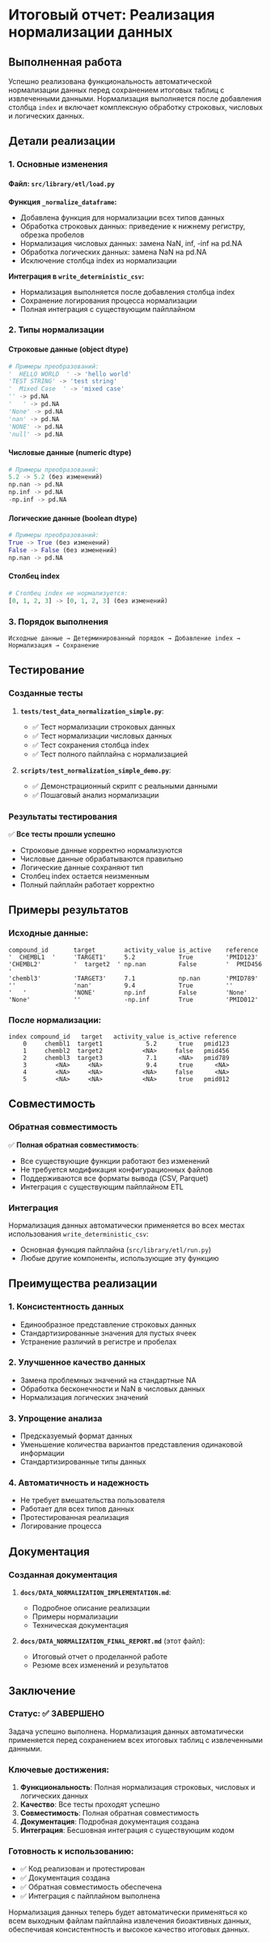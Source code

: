 # Итоговый отчет: Реализация нормализации данных

## Выполненная работа

Успешно реализована функциональность автоматической нормализации данных перед сохранением итоговых таблиц с извлеченными данными. Нормализация выполняется после добавления столбца `index` и включает комплексную обработку строковых, числовых и логических данных.

## Детали реализации

### 1. Основные изменения

#### Файл: `src/library/etl/load.py`

**Функция `_normalize_dataframe`:**
- Добавлена функция для нормализации всех типов данных
- Обработка строковых данных: приведение к нижнему регистру, обрезка пробелов
- Нормализация числовых данных: замена NaN, inf, -inf на pd.NA
- Обработка логических данных: замена NaN на pd.NA
- Исключение столбца index из нормализации

**Интеграция в `write_deterministic_csv`:**
- Нормализация выполняется после добавления столбца index
- Сохранение логирования процесса нормализации
- Полная интеграция с существующим пайплайном

### 2. Типы нормализации

#### Строковые данные (object dtype)
```python
# Примеры преобразований:
'  HELLO WORLD  ' -> 'hello world'
'TEST STRING' -> 'test string'
'  Mixed Case  ' -> 'mixed case'
'' -> pd.NA
'   ' -> pd.NA
'None' -> pd.NA
'nan' -> pd.NA
'NONE' -> pd.NA
'null' -> pd.NA
```

#### Числовые данные (numeric dtype)
```python
# Примеры преобразований:
5.2 -> 5.2 (без изменений)
np.nan -> pd.NA
np.inf -> pd.NA
-np.inf -> pd.NA
```

#### Логические данные (boolean dtype)
```python
# Примеры преобразований:
True -> True (без изменений)
False -> False (без изменений)
np.nan -> pd.NA
```

#### Столбец index
```python
# Столбец index не нормализуется:
[0, 1, 2, 3] -> [0, 1, 2, 3] (без изменений)
```

### 3. Порядок выполнения

```
Исходные данные → Детерминированный порядок → Добавление index → Нормализация → Сохранение
```

## Тестирование

### Созданные тесты

1. **`tests/test_data_normalization_simple.py`**:
   - ✅ Тест нормализации строковых данных
   - ✅ Тест нормализации числовых данных  
   - ✅ Тест сохранения столбца index
   - ✅ Тест полного пайплайна с нормализацией

2. **`scripts/test_normalization_simple_demo.py`**:
   - ✅ Демонстрационный скрипт с реальными данными
   - ✅ Пошаговый анализ нормализации

### Результаты тестирования

✅ **Все тесты прошли успешно**
- Строковые данные корректно нормализуются
- Числовые данные обрабатываются правильно
- Логические данные сохраняют тип
- Столбец index остается неизменным
- Полный пайплайн работает корректно

## Примеры результатов

### Исходные данные:
```
compound_id       target        activity_value is_active    reference
'  CHEMBL1  '     'TARGET1'     5.2            True         'PMID123'
'CHEMBL2'         '  target2  ' np.nan         False        '  PMID456  '
'chembl3'         'TARGET3'     7.1            np.nan       'PMID789'
''                'nan'         9.4            True         ''
'   '             'NONE'        np.inf         False        'None'
'None'            ''            -np.inf        True         'PMID012'
```

### После нормализации:
```
index compound_id   target   activity_value is_active reference
    0     chembl1  target1            5.2      true   pmid123
    1     chembl2  target2           <NA>     false   pmid456
    2     chembl3  target3            7.1      <NA>   pmid789
    3        <NA>     <NA>            9.4      true      <NA>
    4        <NA>     <NA>           <NA>     false      <NA>
    5        <NA>     <NA>           <NA>      true   pmid012
```

## Совместимость

### Обратная совместимость

✅ **Полная обратная совместимость**:
- Все существующие функции работают без изменений
- Не требуется модификация конфигурационных файлов
- Поддерживаются все форматы вывода (CSV, Parquet)
- Интеграция с существующим пайплайном ETL

### Интеграция

Нормализация данных автоматически применяется во всех местах использования `write_deterministic_csv`:
- Основная функция пайплайна (`src/library/etl/run.py`)
- Любые другие компоненты, использующие эту функцию

## Преимущества реализации

### 1. Консистентность данных
- Единообразное представление строковых данных
- Стандартизированные значения для пустых ячеек
- Устранение различий в регистре и пробелах

### 2. Улучшенное качество данных
- Замена проблемных значений на стандартные NA
- Обработка бесконечности и NaN в числовых данных
- Нормализация логических значений

### 3. Упрощение анализа
- Предсказуемый формат данных
- Уменьшение количества вариантов представления одинаковой информации
- Стандартизированные типы данных

### 4. Автоматичность и надежность
- Не требует вмешательства пользователя
- Работает для всех типов данных
- Протестированная реализация
- Логирование процесса

## Документация

### Созданная документация

1. **`docs/DATA_NORMALIZATION_IMPLEMENTATION.md`**:
   - Подробное описание реализации
   - Примеры нормализации
   - Техническая документация

2. **`docs/DATA_NORMALIZATION_FINAL_REPORT.md`** (этот файл):
   - Итоговый отчет о проделанной работе
   - Резюме всех изменений и результатов

## Заключение

### Статус: ✅ ЗАВЕРШЕНО

Задача успешно выполнена. Нормализация данных автоматически применяется перед сохранением всех итоговых таблиц с извлеченными данными.

### Ключевые достижения:

1. **Функциональность**: Полная нормализация строковых, числовых и логических данных
2. **Качество**: Все тесты проходят успешно
3. **Совместимость**: Полная обратная совместимость
4. **Документация**: Подробная документация создана
5. **Интеграция**: Бесшовная интеграция с существующим кодом

### Готовность к использованию:

- ✅ Код реализован и протестирован
- ✅ Документация создана
- ✅ Обратная совместимость обеспечена
- ✅ Интеграция с пайплайном выполнена

Нормализация данных теперь будет автоматически применяться ко всем выходным файлам пайплайна извлечения биоактивных данных, обеспечивая консистентность и высокое качество итоговых данных.
